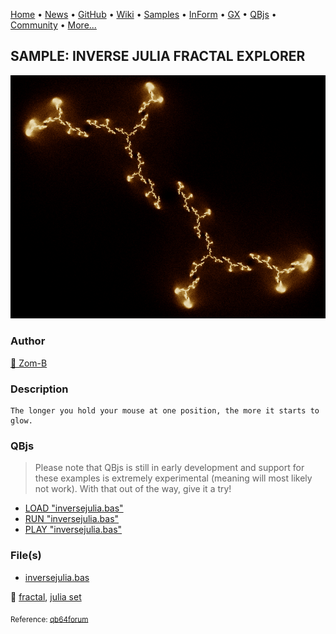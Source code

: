 [Home](https://qb64.com) • [News](../../news.md) • [GitHub](https://github.com/QB64Official/qb64) • [Wiki](https://github.com/QB64Official/qb64/wiki) • [Samples](../../samples.md) • [InForm](../../inform.md) • [GX](../../gx.md) • [QBjs](../../qbjs.md) • [Community](../../community.md) • [More...](../../more.md)

## SAMPLE: INVERSE JULIA FRACTAL EXPLORER

![inversejulia.png](img/inversejulia.png)

### Author

[🐝 Zom-B](../zom-b.md) 

### Description

```text
The longer you hold your mouse at one position, the more it starts to glow.
```

### QBjs

> Please note that QBjs is still in early development and support for these examples is extremely experimental (meaning will most likely not work). With that out of the way, give it a try!

* [LOAD "inversejulia.bas"](https://v6p9d9t4.ssl.hwcdn.net/html/6022890/index.html?src=https://qb64.com/samples/inverse-julia-fractal-explorer/src/inversejulia.bas)
* [RUN "inversejulia.bas"](https://v6p9d9t4.ssl.hwcdn.net/html/6022890/index.html?mode=auto&src=https://qb64.com/samples/inverse-julia-fractal-explorer/src/inversejulia.bas)
* [PLAY "inversejulia.bas"](https://v6p9d9t4.ssl.hwcdn.net/html/6022890/index.html?mode=play&src=https://qb64.com/samples/inverse-julia-fractal-explorer/src/inversejulia.bas)

### File(s)

* [inversejulia.bas](src/inversejulia.bas)

🔗 [fractal](../fractal.md), [julia set](../julia-set.md)


<sub>Reference: [qb64forum](https://qb64forum.alephc.xyz/index.php?topic=1046.0) </sub>
